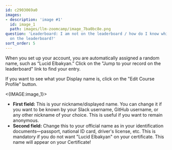 ```yaml
---
id: c2903069a0
images:
- description: 'image #1'
  id: image_1
  path: images/llm-zoomcamp/image_7ba0bc8e.png
question: 'Leaderboard: I am not on the leaderboard / how do I know which one I am
  on the leaderboard?'
sort_order: 5
---
```


When you set up your account, you are automatically assigned a random name, such as “Lucid Elbakyan.” Click on the "Jump to your record on the leaderboard" link to find your entry.

If you want to see what your Display name is, click on the "Edit Course Profile" button.

<{IMAGE:image_1}>

- **First field:** This is your nickname/displayed name. You can change it if you want to be known by your Slack username, GitHub username, or any other nickname of your choice. This is useful if you want to remain anonymous.
- **Second field:** Change this to your official name as in your identification documents—passport, national ID card, driver's license, etc. This is mandatory if you do not want "Lucid Elbakyan" on your certificate. This name will appear on your Certificate!